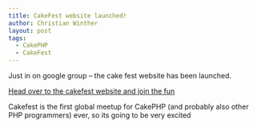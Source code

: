 ```yaml
---
title: CakeFest website launched!
author: Christian Winther
layout: post
tags:
  - CakePHP
  - CakeFest
---
```


Just in on google group &#8211; the cake fest website has been launched.

<a target="_blank" href="http://www.cakefest.org/">Head over to the cakefest website and join the fun</a>

Cakefest is the first global meetup for CakePHP (and probably also other PHP programmers) ever, so its going to be very excited
